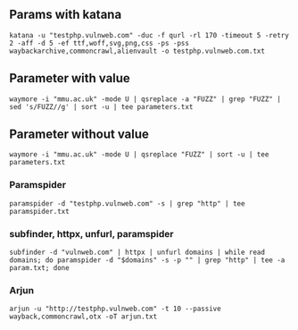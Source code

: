 ## Params with katana

```
katana -u "testphp.vulnweb.com" -duc -f qurl -rl 170 -timeout 5 -retry 2 -aff -d 5 -ef ttf,woff,svg,png,css -ps -pss waybackarchive,commoncrawl,alienvault -o testphp.vulnweb.com.txt
```

## Parameter with value

```
waymore -i "mmu.ac.uk" -mode U | qsreplace -a "FUZZ" | grep "FUZZ" | sed 's/FUZZ//g' | sort -u | tee parameters.txt
```

## Parameter without value

```
waymore -i "mmu.ac.uk" -mode U | qsreplace "FUZZ" | sort -u | tee parameters.txt
```

### Paramspider

```
paramspider -d "testphp.vulnweb.com" -s | grep "http" | tee paramspider.txt
```

### subfinder, httpx, unfurl, paramspider

```
subfinder -d "vulnweb.com" | httpx | unfurl domains | while read domains; do paramspider -d "$domains" -s -p "" | grep "http" | tee -a param.txt; done
```

### Arjun

```
arjun -u "http://testphp.vulnweb.com" -t 10 --passive wayback,commoncrawl,otx -oT arjun.txt
```
